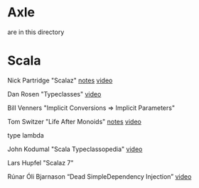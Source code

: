 
Axle
====

are in this directory

Scala
=====

Nick Partridge "Scalaz" [notes](notes/NickPartridgeScalaz) [video](http://vimeo.com/10482466)

Dan Rosen "Typeclasses" [video](http://www.youtube.com/watch?v=sVMES4RZF-8)

Bill Venners "Implicit Conversions => Implicit Parameters"

Tom Switzer "Life After Monoids" [notes](notes/TomSwitzerLifeAfterMonoids.sc) [video](http://www.youtube.com/watch?v=xO9AoZNSOH4)

type lambda

John Kodumal "Scala Typeclassopedia" [video](http://www.youtube.com/watch?v=IMGCDph1fNY)

Lars Hupfel "Scalaz 7"

Rúnar Óli Bjarnason “Dead SimpleDependency Injection” [video](http://www.youtube.com/watch?v=ZasXwtTRkio)
